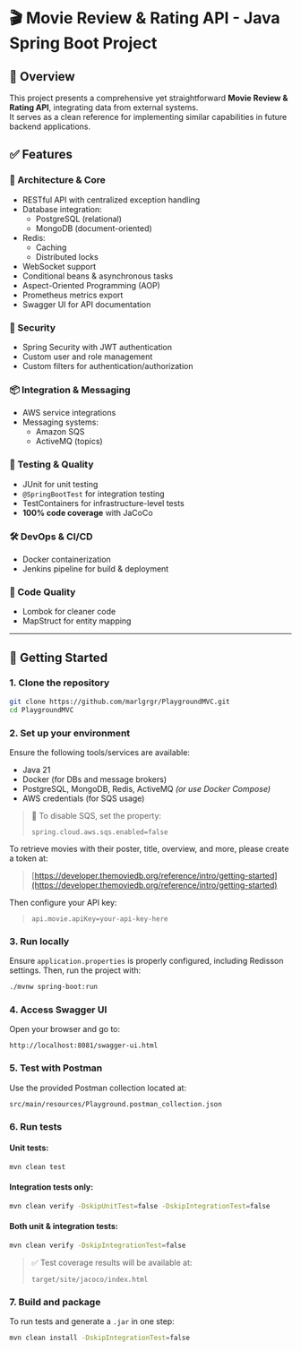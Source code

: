 # 🎬 Movie Review & Rating API - Java Spring Boot Project

## 📌 Overview

This project presents a comprehensive yet straightforward **Movie Review & Rating API**, integrating data from external systems.  
It serves as a clean reference for implementing similar capabilities in future backend applications.

## ✅ Features

### 🧩 Architecture & Core
- RESTful API with centralized exception handling
- Database integration:
  - PostgreSQL (relational)
  - MongoDB (document-oriented)
- Redis:
  - Caching
  - Distributed locks
- WebSocket support
- Conditional beans & asynchronous tasks
- Aspect-Oriented Programming (AOP)
- Prometheus metrics export
- Swagger UI for API documentation

### 🔐 Security
- Spring Security with JWT authentication
- Custom user and role management
- Custom filters for authentication/authorization

### 📦 Integration & Messaging
- AWS service integrations
- Messaging systems:
  - Amazon SQS
  - ActiveMQ (topics)

### 🧪 Testing & Quality
- JUnit for unit testing
- `@SpringBootTest` for integration testing
- TestContainers for infrastructure-level tests
- **100% code coverage** with JaCoCo

### 🛠️ DevOps & CI/CD
- Docker containerization
- Jenkins pipeline for build & deployment

### 🧹 Code Quality
- Lombok for cleaner code
- MapStruct for entity mapping

---

## 🚀 Getting Started

### 1. Clone the repository

```bash
git clone https://github.com/marlgrgr/PlaygroundMVC.git
cd PlaygroundMVC
```

### 2. Set up your environment

Ensure the following tools/services are available:
- Java 21
- Docker (for DBs and message brokers)
- PostgreSQL, MongoDB, Redis, ActiveMQ *(or use Docker Compose)*
- AWS credentials (for SQS usage)

> 🔧 To disable SQS, set the property:
>
> ```properties
> spring.cloud.aws.sqs.enabled=false
> ```

To retrieve movies with their poster, title, overview, and more, please create a token at:

> [https://developer.themoviedb.org/reference/intro/getting-started](https://developer.themoviedb.org/reference/intro/getting-started)


Then configure your API key:

> ```properties
> api.movie.apiKey=your-api-key-here
> ```

### 3. Run locally

Ensure `application.properties` is properly configured, including Redisson settings. Then, run the project with:

```bash
./mvnw spring-boot:run
```

### 4. Access Swagger UI

Open your browser and go to:

```text
http://localhost:8081/swagger-ui.html
```

### 5. Test with Postman

Use the provided Postman collection located at:

```text
src/main/resources/Playground.postman_collection.json
```

### 6. Run tests

#### Unit tests:

```bash
mvn clean test
```

#### Integration tests only:

```bash
mvn clean verify -DskipUnitTest=false -DskipIntegrationTest=false
```

#### Both unit & integration tests:

```bash
mvn clean verify -DskipIntegrationTest=false
```

> ✅ Test coverage results will be available at:  
>
> `target/site/jacoco/index.html`

### 7. Build and package

To run tests and generate a `.jar` in one step:

```bash
mvn clean install -DskipIntegrationTest=false
```
